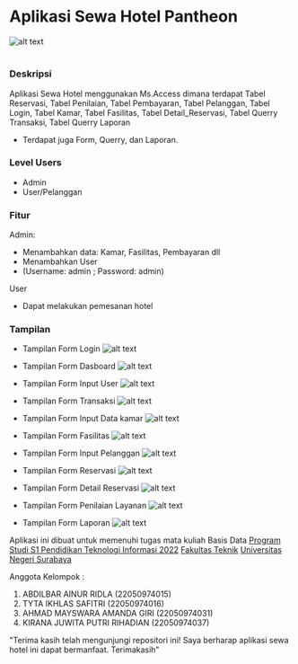 # Aplikasi Sewa Hotel Pantheon 
![alt text](https://github.com/AbdilbarAR/Sewa-Hotel-Ms.Access/blob/main/Readme%20assets/Screenshot%202023-12-21%20073430.png?raw=true)

#
### Deskripsi
Aplikasi Sewa Hotel menggunakan Ms.Access dimana terdapat Tabel Reservasi, Tabel Penilaian, Tabel Pembayaran, Tabel Pelanggan, Tabel Login, Tabel Kamar, Tabel Fasilitas, Tabel Detail_Reservasi, Tabel Querry Transaksi, Tabel Querry Laporan
- Terdapat juga Form, Querry, dan Laporan.

### Level Users
- Admin
- User/Pelanggan

### Fitur
Admin:
- Menambahkan data: Kamar, Fasilitas, Pembayaran dll
- Menambahkan User
- (Username: admin ; Password: admin)

User
- Dapat melakukan pemesanan hotel

### Tampilan
- Tampilan Form Login
![alt text](https://github.com/AbdilbarAR/Sewa-Hotel-Ms.Access/blob/main/Readme%20assets/Screenshot%202023-12-21%20073430.png?raw=true)

- Tampilan Form Dasboard
![alt text](https://github.com/AbdilbarAR/Sewa-Hotel-Ms.Access/blob/main/Readme%20assets/Screenshot%202023-12-21%20073450.png?raw=true)

- Tampilan Form Input User
![alt text](https://github.com/AbdilbarAR/Sewa-Hotel-Ms.Access/blob/main/Readme%20assets/Screenshot%202023-12-21%20073736.png?raw=true)

- Tampilan Form Transaksi
![alt text](https://github.com/AbdilbarAR/Sewa-Hotel-Ms.Access/blob/main/Readme%20assets/Screenshot%202023-12-21%20073509.png?raw=true)

- Tampilan Form Input Data kamar
![alt text](https://github.com/AbdilbarAR/Sewa-Hotel-Ms.Access/blob/main/Readme%20assets/Screenshot%202023-12-21%20073524.png?raw=true)

- Tampilan Form Fasilitas
![alt text](https://github.com/AbdilbarAR/Sewa-Hotel-Ms.Access/blob/main/Readme%20assets/Screenshot%202023-12-21%20073541.png?raw=true)

- Tampilan Form Input Pelanggan
![alt text](https://github.com/AbdilbarAR/Sewa-Hotel-Ms.Access/blob/main/Readme%20assets/Screenshot%202023-12-21%20073556.png?raw=true)

- Tampilan Form Reservasi
![alt text](https://github.com/AbdilbarAR/Sewa-Hotel-Ms.Access/blob/main/Readme%20assets/Screenshot%202023-12-21%20073614.png?raw=true)

- Tampilan Form Detail Reservasi
![alt text](https://github.com/AbdilbarAR/Sewa-Hotel-Ms.Access/blob/main/Readme%20assets/Screenshot%202023-12-21%20073633.png?raw=true)

- Tampilan Form Penilaian Layanan
![alt text](https://github.com/AbdilbarAR/Sewa-Hotel-Ms.Access/blob/main/Readme%20assets/Screenshot%202023-12-21%20073653.png?raw=true)

- Tampilan Form Laporan
![alt text](https://github.com/AbdilbarAR/Sewa-Hotel-Ms.Access/blob/main/Readme%20assets/Screenshot%202023-12-21%20073714.png?raw=true)


Aplikasi ini dibuat untuk memenuhi tugas mata kuliah Basis Data
[Program Studi S1 Pendidikan Teknologi Informasi 2022](https://pendidikan-ti.ft.unesa.ac.id) [Fakultas Teknik](https://ft.unesa.ac.id) [Universitas Negeri Surabaya](https://www.unesa.ac.id/)

Anggota Kelompok :
1. ABDILBAR AINUR RIDLA (22050974015)
2. TYTA IKHLAS SAFITRI (22050974016)
3. AHMAD MAYSWARA AMANDA GIRI (22050974031)
4. KIRANA JUWITA PUTRI RIHADIAN (22050974037)


"Terima kasih telah mengunjungi repositori ini! Saya berharap aplikasi sewa hotel ini dapat bermanfaat. Terimakasih"
